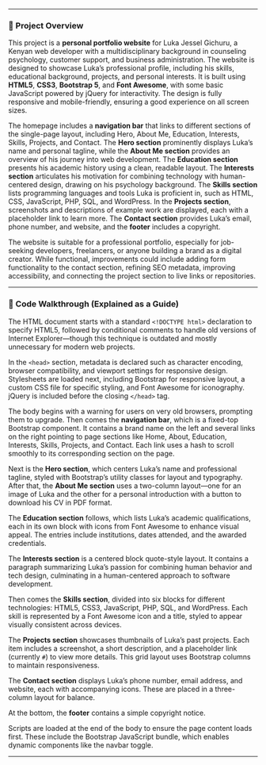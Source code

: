 
---

### 📘 Project Overview

This project is a **personal portfolio website** for Luka Jessel Gichuru, a Kenyan web developer with a multidisciplinary background in counseling psychology, customer support, and business administration. The website is designed to showcase Luka’s professional profile, including his skills, educational background, projects, and personal interests. It is built using **HTML5**, **CSS3**, **Bootstrap 5**, and **Font Awesome**, with some basic JavaScript powered by jQuery for interactivity. The design is fully responsive and mobile-friendly, ensuring a good experience on all screen sizes.

The homepage includes a **navigation bar** that links to different sections of the single-page layout, including Hero, About Me, Education, Interests, Skills, Projects, and Contact. The **Hero section** prominently displays Luka’s name and personal tagline, while the **About Me section** provides an overview of his journey into web development. The **Education section** presents his academic history using a clean, readable layout. The **Interests section** articulates his motivation for combining technology with human-centered design, drawing on his psychology background. The **Skills section** lists programming languages and tools Luka is proficient in, such as HTML, CSS, JavaScript, PHP, SQL, and WordPress. In the **Projects section**, screenshots and descriptions of example work are displayed, each with a placeholder link to learn more. The **Contact section** provides Luka’s email, phone number, and website, and the **footer** includes a copyright.

The website is suitable for a professional portfolio, especially for job-seeking developers, freelancers, or anyone building a brand as a digital creator. While functional, improvements could include adding form functionality to the contact section, refining SEO metadata, improving accessibility, and connecting the project section to live links or repositories.

---

### 💬 Code Walkthrough (Explained as a Guide)

The HTML document starts with a standard `<!DOCTYPE html>` declaration to specify HTML5, followed by conditional comments to handle old versions of Internet Explorer—though this technique is outdated and mostly unnecessary for modern web projects.

In the `<head>` section, metadata is declared such as character encoding, browser compatibility, and viewport settings for responsive design. Stylesheets are loaded next, including Bootstrap for responsive layout, a custom CSS file for specific styling, and Font Awesome for iconography. jQuery is included before the closing `</head>` tag.

The body begins with a warning for users on very old browsers, prompting them to upgrade. Then comes the **navigation bar**, which is a fixed-top Bootstrap component. It contains a brand name on the left and several links on the right pointing to page sections like Home, About, Education, Interests, Skills, Projects, and Contact. Each link uses a hash to scroll smoothly to its corresponding section on the page.

Next is the **Hero section**, which centers Luka’s name and professional tagline, styled with Bootstrap’s utility classes for layout and typography. After that, the **About Me section** uses a two-column layout—one for an image of Luka and the other for a personal introduction with a button to download his CV in PDF format.

The **Education section** follows, which lists Luka’s academic qualifications, each in its own block with icons from Font Awesome to enhance visual appeal. The entries include institutions, dates attended, and the awarded credentials.

The **Interests section** is a centered block quote-style layout. It contains a paragraph summarizing Luka’s passion for combining human behavior and tech design, culminating in a human-centered approach to software development.

Then comes the **Skills section**, divided into six blocks for different technologies: HTML5, CSS3, JavaScript, PHP, SQL, and WordPress. Each skill is represented by a Font Awesome icon and a title, styled to appear visually consistent across devices.

The **Projects section** showcases thumbnails of Luka’s past projects. Each item includes a screenshot, a short description, and a placeholder link (currently `#`) to view more details. This grid layout uses Bootstrap columns to maintain responsiveness.

The **Contact section** displays Luka’s phone number, email address, and website, each with accompanying icons. These are placed in a three-column layout for balance.

At the bottom, the **footer** contains a simple copyright notice.

Scripts are loaded at the end of the body to ensure the page content loads first. These include the Bootstrap JavaScript bundle, which enables dynamic components like the navbar toggle.

---
